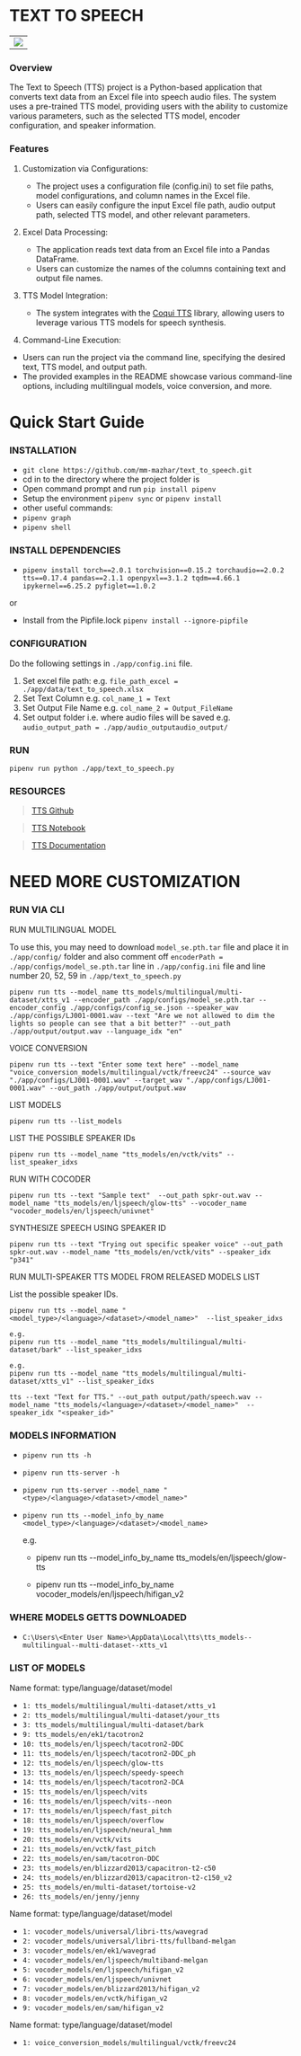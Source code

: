 # TEXT TO SPEECH


<table style="width:100%" align="center">
  <tr>
    <td><img src="https://i.imgur.com/Ku7jCo0.jpg"/></td>
  </tr>
</table>

### Overview

The Text to Speech (TTS) project is a Python-based application that converts text data from an Excel file into speech audio files. The system uses a pre-trained TTS model, providing users with the ability to customize various parameters, such as the selected TTS model, encoder configuration, and speaker information.

### Features

1. Customization via Configurations:

   - The project uses a configuration file (config.ini) to set file paths, model configurations, and column names in the Excel file.
   - Users can easily configure the input Excel file path, audio output path, selected TTS model, and other relevant parameters.

2. Excel Data Processing:

   - The application reads text data from an Excel file into a Pandas DataFrame.
   - Users can customize the names of the columns containing text and output file names.

3. TTS Model Integration:

   - The system integrates with the [Coqui TTS](https://github.com/coqui-ai/TTS) library, allowing users to leverage various TTS models for speech synthesis.

4. Command-Line Execution:

- Users can run the project via the command line, specifying the desired text, TTS model, and output path.
- The provided examples in the README showcase various command-line options, including multilingual models, voice conversion, and more.

# Quick Start Guide

### INSTALLATION

- `git clone https://github.com/mm-mazhar/text_to_speech.git`
- cd in to the directory where the project folder is
- Open command prompt and run `pip install pipenv`
- Setup the environment `pipenv sync` or `pipenv install`
- other useful commands:
- `pipenv graph`
- `pipenv shell`

### INSTALL DEPENDENCIES

- `pipenv install torch==2.0.1 torchvision==0.15.2 torchaudio==2.0.2 tts==0.17.4 pandas==2.1.1 openpyxl==3.1.2 tqdm==4.66.1 ipykernel==6.25.2 pyfiglet==1.0.2`

or

- Install from the Pipfile.lock `pipenv install --ignore-pipfile`

### CONFIGURATION

Do the following settings in `./app/config.ini` file.

1.  Set excel file path: e.g. `file_path_excel = ./app/data/text_to_speech.xlsx`
2.  Set Text Column e.g. `col_name_1 = Text`
3.  Set Output File Name e.g. `col_name_2 = Output_FileName`
4.  Set output folder i.e. where audio files will be saved e.g. `audio_output_path = ./app/audio_outputaudio_output/`

### RUN

    pipenv run python ./app/text_to_speech.py

### RESOURCES

> [TTS Github](https://github.com/coqui-ai/TTS)

> [TTS Notebook](https://github.com/coqui-ai/TTS/blob/dev/notebooks/Tutorial_1_use-pretrained-TTS.ipynb)

> [TTS Documentation](https://tts.readthedocs.io/en/latest/inference.html)

# NEED MORE CUSTOMIZATION

### RUN VIA CLI

RUN MULTILINGUAL MODEL

To use this, you may need to download `model_se.pth.tar` file and place it in `./app/config/` folder and also comment off `encoderPath = ./app/configs/model_se.pth.tar` line in `./app/config.ini` file and line number 20, 52, 59 in `./app/text_to_speech.py`

`pipenv run tts --model_name tts_models/multilingual/multi-dataset/xtts_v1 --encoder_path ./app/configs/model_se.pth.tar --encoder_config ./app/configs/config_se.json --speaker_wav ./app/configs/LJ001-0001.wav --text "Are we not allowed to dim the lights so people can see that a bit better?" --out_path ./app/output/output.wav --language_idx "en"`

VOICE CONVERSION

`pipenv run tts --text "Enter some text here" --model_name "voice_conversion_models/multilingual/vctk/freevc24" --source_wav "./app/configs/LJ001-0001.wav" --target_wav "./app/configs/LJ001-0001.wav" --out_path ./app/output/output.wav`

LIST MODELS

`pipenv run tts --list_models`

LIST THE POSSIBLE SPEAKER IDs

`pipenv run tts --model_name "tts_models/en/vctk/vits" --list_speaker_idxs`

RUN WITH COCODER

`pipenv run tts --text "Sample text"  --out_path spkr-out.wav --model_name "tts_models/en/ljspeech/glow-tts" --vocoder_name "vocoder_models/en/ljspeech/univnet"`

SYNTHESIZE SPEECH USING SPEAKER ID

`pipenv run tts --text "Trying out specific speaker voice" --out_path spkr-out.wav --model_name "tts_models/en/vctk/vits" --speaker_idx "p341"`

RUN MULTI-SPEAKER TTS MODEL FROM RELEASED MODELS LIST

List the possible speaker IDs.

`pipenv run tts --model_name "<model_type>/<language>/<dataset>/<model_name>"  --list_speaker_idxs`

    e.g.
    pipenv run tts --model_name "tts_models/multilingual/multi-dataset/bark" --list_speaker_idxs

    e.g.
    pipenv run tts --model_name "tts_models/multilingual/multi-dataset/xtts_v1" --list_speaker_idxs

    tts --text "Text for TTS." --out_path output/path/speech.wav --model_name "tts_models/<language>/<dataset>/<model_name>"  --speaker_idx "<speaker_id>"

### MODELS INFORMATION

- `pipenv run tts -h`

- `pipenv run tts-server -h`

- `pipenv run tts-server --model_name "<type>/<language>/<dataset>/<model_name>"`

- `pipenv run tts --model_info_by_name <model_type>/<language>/<dataset>/<model_name>`

  e.g.

  - pipenv run tts --model_info_by_name tts_models/en/ljspeech/glow-tts

  - pipenv run tts --model_info_by_name vocoder_models/en/ljspeech/hifigan_v2

### WHERE MODELS GETTS DOWNLOADED

- `C:\Users\<Enter User Name>\AppData\Local\tts\tts_models--multilingual--multi-dataset--xtts_v1`

### LIST OF MODELS

Name format: type/language/dataset/model

- `1: tts_models/multilingual/multi-dataset/xtts_v1`
- `2: tts_models/multilingual/multi-dataset/your_tts`
- `3: tts_models/multilingual/multi-dataset/bark`
- `9: tts_models/en/ek1/tacotron2`
- `10: tts_models/en/ljspeech/tacotron2-DDC`
- `11: tts_models/en/ljspeech/tacotron2-DDC_ph`
- `12: tts_models/en/ljspeech/glow-tts`
- `13: tts_models/en/ljspeech/speedy-speech`
- `14: tts_models/en/ljspeech/tacotron2-DCA`
- `15: tts_models/en/ljspeech/vits`
- `16: tts_models/en/ljspeech/vits--neon`
- `17: tts_models/en/ljspeech/fast_pitch`
- `18: tts_models/en/ljspeech/overflow`
- `19: tts_models/en/ljspeech/neural_hmm`
- `20: tts_models/en/vctk/vits`
- `21: tts_models/en/vctk/fast_pitch`
- `22: tts_models/en/sam/tacotron-DDC`
- `23: tts_models/en/blizzard2013/capacitron-t2-c50`
- `24: tts_models/en/blizzard2013/capacitron-t2-c150_v2`
- `25: tts_models/en/multi-dataset/tortoise-v2`
- `26: tts_models/en/jenny/jenny`

Name format: type/language/dataset/model

- `1: vocoder_models/universal/libri-tts/wavegrad`
- `2: vocoder_models/universal/libri-tts/fullband-melgan`
- `3: vocoder_models/en/ek1/wavegrad`
- `4: vocoder_models/en/ljspeech/multiband-melgan`
- `5: vocoder_models/en/ljspeech/hifigan_v2`
- `6: vocoder_models/en/ljspeech/univnet`
- `7: vocoder_models/en/blizzard2013/hifigan_v2`
- `8: vocoder_models/en/vctk/hifigan_v2`
- `9: vocoder_models/en/sam/hifigan_v2`

Name format: type/language/dataset/model

- `1: voice_conversion_models/multilingual/vctk/freevc24`
